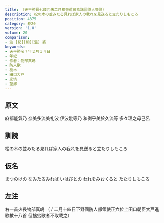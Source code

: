 ```yaml
---
title: （天平勝寳七歳乙未二月相替遣筑紫諸國防人等歌）
description: 松の木の並みたる見れば家人の我れを見送ると立たりしもころ
position: 4375
category: 巻20
version: '1.0'
volume: 20
comparison:
- 波 [紀][細][温] 婆
keywords:
- 天平勝宝７年２月１４日
- 年紀
- 作者：物部真嶋
- 防人歌
- 栃木
- 田口大戸
- 恋情
- 望郷
---
```


## 原文

麻都能氣乃 奈美多流美礼波 伊波妣等乃 和例乎美於久流等 多々理之母己呂

## 訓読

松の木の並みたる見れば家人の我れを見送ると立たりしもころ

## 仮名

まつのけの なみたるみれば いはびとの われをみおくると たたりしもころ

## 左注

右一首火長物部真嶋 （ / 二月十四日下野國防人部領使正六位上田口朝臣大戸進歌數十八首 但拙劣歌者不取載之）
